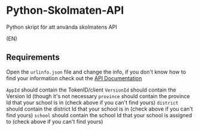 # Python-Skolmaten-API
Python skript för att använda skolmatens API

(EN)

## Requirements

Open the `urlinfo.json` file and change the info, if you don't know how to find your information check out the [API Documentation](https://skolmaten.se/about/api/)

`AppId` should contain the TokenID/client
`VersionId` should contain the Version Id (though it's not necessary
`province` should contain the province Id that your school is in (check above if you can't find yours)
`district` should contain the district Id that your school is in (check above if you can't find yours)
`school` should contain the school Id that your school is assigned to (check above if you can't find yours)




